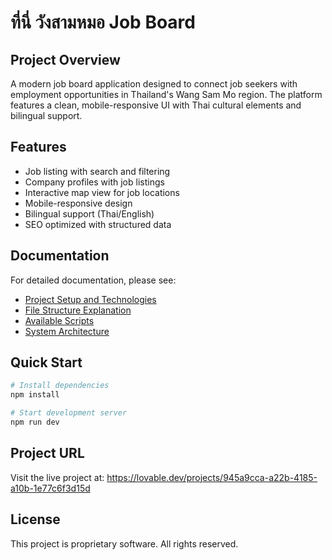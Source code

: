 
# ที่นี่ วังสามหมอ Job Board

## Project Overview

A modern job board application designed to connect job seekers with employment opportunities in Thailand's Wang Sam Mo region. The platform features a clean, mobile-responsive UI with Thai cultural elements and bilingual support.

## Features

- Job listing with search and filtering
- Company profiles with job listings
- Interactive map view for job locations
- Mobile-responsive design
- Bilingual support (Thai/English)
- SEO optimized with structured data

## Documentation

For detailed documentation, please see:

- [Project Setup and Technologies](./docs/README.md)
- [File Structure Explanation](./docs/filesExplainer.md)
- [Available Scripts](./docs/scripts.md)
- [System Architecture](./docs/systemDiagram.md)

## Quick Start

```bash
# Install dependencies
npm install

# Start development server
npm run dev
```

## Project URL

Visit the live project at: https://lovable.dev/projects/945a9cca-a22b-4185-a10b-1e77c6f3d15d

## License

This project is proprietary software. All rights reserved.
